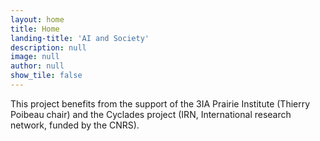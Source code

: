 ```yaml
---
layout: home
title: Home
landing-title: 'AI and Society'
description: null
image: null
author: null
show_tile: false
---
```


This project benefits from the support of the 3IA Prairie Institute (Thierry Poibeau chair) and the Cyclades project (IRN, International research network, funded by the CNRS).
